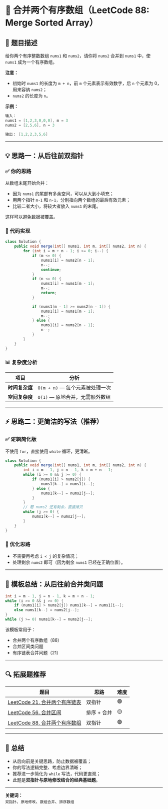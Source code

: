 # 🧩 合并两个有序数组（LeetCode 88: Merge Sorted Array）

## 📘 题目描述

给你两个有序整数数组 `nums1` 和 `nums2`，请你将 `nums2` 合并到 `nums1` 中，使 `nums1` 成为一个有序数组。

**注意：**
- 初始时 `nums1` 的长度为 `m + n`，前 `m` 个元素表示有效数字，后 `n` 个元素为 0，用来容纳 `nums2`；
- `nums2` 的长度为 `n`。

**示例：**
```java
输入：
nums1 = [1,2,3,0,0,0], m = 3
nums2 = [2,5,6], n = 3

输出： [1,2,2,3,5,6]
```

---

## 💡 思路一：从后往前双指针

### ✅ 你的思路
从数组末尾开始合并：  
- 因为 `nums1` 的尾部有多余空间，可以从大到小填充；  
- 用两个指针 `m-1` 和 `n-1`，分别指向两个数组的最后有效元素；  
- 比较二者大小，将较大者放入 `nums1` 的末尾。

这样可以避免数据被覆盖。

### 🔧 代码实现
```java
class Solution {
    public void merge(int[] nums1, int m, int[] nums2, int n) {
        for (int i = m + n - 1; i >= 0; i--) {
            if (m <= 0) {
                nums1[i] = nums2[n - 1];
                n--;
                continue;
            }
            if (n <= 0) {
                nums1[i] = nums1[m - 1];
                m--;
                return;
            }

            if (nums1[m - 1] >= nums2[n - 1]) {
                nums1[i] = nums1[m - 1];
                m--;
            } else {
                nums1[i] = nums2[n - 1];
                n--;
            }
        }
    }
}
```

### 📊 复杂度分析
| 项目 | 分析 |
|------|------|
| **时间复杂度** | `O(m + n)` — 每个元素被处理一次 |
| **空间复杂度** | `O(1)` — 原地合并，无需额外数组 |

---

## ⚡ 思路二：更简洁的写法（推荐）

### ✅ 逻辑简化版
不使用 `for`，直接使用 `while` 循环，更清晰。

```java
class Solution {
    public void merge(int[] nums1, int m, int[] nums2, int n) {
        int i = m - 1, j = n - 1, k = m + n - 1;
        while (i >= 0 && j >= 0) {
            if (nums1[i] > nums2[j]) {
                nums1[k--] = nums1[i--];
            } else {
                nums1[k--] = nums2[j--];
            }
        }
        // 若 nums2 还有剩余，直接拷贝
        while (j >= 0) {
            nums1[k--] = nums2[j--];
        }
    }
}
```

### 🧠 优化思路
- 不需要再考虑 `i < j` 的复杂情况；
- 处理剩余 `nums2` 即可（因为剩余 `nums1` 已经在正确位置）。

---

## 🧩 模板总结：从后往前合并类问题

```java
int i = m - 1, j = n - 1, k = m + n - 1;
while (i >= 0 && j >= 0) {
    if (nums1[i] > nums2[j]) nums1[k--] = nums1[i--];
    else nums1[k--] = nums2[j--];
}
while (j >= 0) nums1[k--] = nums2[j--];
```

该模板常用于：
- 合并两个有序数组（88）
- 合并区间类问题
- 有序链表合并问题（21）

---

## 🔍 拓展题推荐
| 题目 | 思路 | 难度 |
|------|------|------|
| [LeetCode 21. 合并两个有序链表](https://leetcode.com/problems/merge-two-sorted-lists/) | 双指针 | 🟢 |
| [LeetCode 56. 合并区间](https://leetcode.com/problems/merge-intervals/) | 排序 + 合并 | 🟡 |
| [LeetCode 88. 合并两个有序数组](https://leetcode.com/problems/merge-sorted-array/) | 双指针 | 🟢 |

---

## 🧠 总结
- 从后向前是关键思路，防止数据被覆盖；  
- 你的写法逻辑完整、考虑边界清晰；  
- 推荐进一步简化为 `while` 写法，代码更直观；  
- 此题是**双指针与原地修改结合的经典基础题**。

---

**关键词：**  
`双指针`、`原地修改`、`数组合并`、`排序数组`

